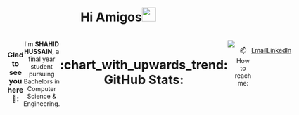 
<h1 align="center">Hi Amigos<img width="32px" src="https://camo.githubusercontent.com/e8e7b06ecf583bc040eb60e44eb5b8e0ecc5421320a92929ce21522dbc34c891/68747470733a2f2f6d656469612e67697068792e636f6d2f6d656469612f6876524a434c467a6361737252346961377a2f67697068792e676966"/>
</h1>
<br>

<div style="display:flex;flex-direction:row;align-content:left;justify-content:left;" align="center">
  <h3><b>Glad to see you here</b>💙:</h3>
  <a>I'm <b>SHAHID HUSSAIN</b>, a final year student pursuing Bachelors in Computer Science & Engineering.</a><br>
  
  <h1>:chart_with_upwards_trend: GitHub Stats:</h1>
  <img src="https://github-readme-stats.vercel.app/api?username=shahidhussain07&show_icons=true&layout=compact"/>
  <p> 📫How to reach me: </p>
  <p><a href="mailto:hussainshahid9646@gmail.com">Email</a></p>
  <p> <a href="www.linkedin.com/in/shahid-hussain-500a93214">LinkedIn</a></p>
</div>


